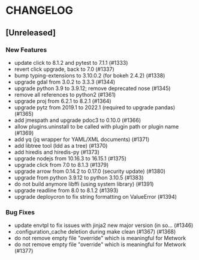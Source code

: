 # CHANGELOG

## [Unreleased]

### New Features

- update click to 8.1.2 and pytest to 7.1.1 (#1333)
- revert click upgrade, back to 7.0 (#1337)
- bump typing-extensions to 3.10.0.2 (for bokeh 2.4.2) (#1338)
- upgrade gdal from 3.0.2 to 3.3.3 (#1344)
- upgrade python 3.9 to 3.9.12; remove deprecated nose (#1345)
- remove all references to python2 (#1361)
- upgrade proj from 6.2.1 to 8.2.1 (#1364)
- upgrade pytz from 2019.1 to 2022.1 (required to upgrade pandas) (#1365)
- add jmespath and upgrade pdoc3 to 0.10.0 (#1366)
- allow plugins.uninstall to be called with plugin path or plugin name (#1369)
- add yq (jq wrapper for YAML/XML documents) (#1371)
- add libtree tool (ldd as a tree) (#1370)
- add hiredis and hiredis-py (#1373)
- upgrade nodejs from 10.16.3 to 16.15.1  (#1375)
- upgrade click from 7.0 to 8.1.3 (#1379)
- upgrade arrow from 0.14.2 to 0.17.0 (security update) (#1380)
- upgrade from python 3.9.12 to python 3.10.5 (#1383)
- do not build anymore libffi (using system library) (#1391)
- upgrade readline from 8.0 to 8.1.2 (#1393)
- upgrade deploycron to fix string formatting on ValueError (#1394)

### Bug Fixes

- update envtpl to fix issues with jinja2 new major version (in so… (#1346)
- .configuration_cache deletion during make clean (#1367) (#1368)
- do not remove empty file "override" which is meaningful for Metwork
- do not remove empty file "override" which is meaningful for Metwork (#1377)


